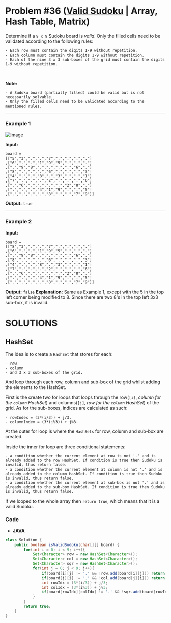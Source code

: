 # Problem #36 ([Valid Sudoku](https://leetcode.com/problems/valid-sudoku/submissions/) | Array, Hash Table, Matrix)

Determine if a `9 x 9` Sudoku board is *valid*. Only the filled cells need to be validated according to the following rules:

    - Each row must contain the digits 1-9 without repetition.
    - Each column must contain the digits 1-9 without repetition.
    - Each of the nine 3 x 3 sub-boxes of the grid must contain the digits 1-9 without repetition.
<br/>

**Note:**

    - A Sudoku board (partially filled) could be valid but is not necessarily solvable.
    - Only the filled cells need to be validated according to the mentioned rules.

***

### Example 1
![image](https://user-images.githubusercontent.com/89616705/187617901-bcf09e97-29e0-4cd2-a567-36b013794fd7.png)

**Input:**

    board = 
    [["5","3",".",".","7",".",".",".","."]
    ,["6",".",".","1","9","5",".",".","."]
    ,[".","9","8",".",".",".",".","6","."]
    ,["8",".",".",".","6",".",".",".","3"]
    ,["4",".",".","8",".","3",".",".","1"]
    ,["7",".",".",".","2",".",".",".","6"]
    ,[".","6",".",".",".",".","2","8","."]
    ,[".",".",".","4","1","9",".",".","5"]
    ,[".",".",".",".","8",".",".","7","9"]]
    
**Output:** `true`

***

### Example 2

**Input:**

    board = 
    [["8","3",".",".","7",".",".",".","."]
    ,["6",".",".","1","9","5",".",".","."]
    ,[".","9","8",".",".",".",".","6","."]
    ,["8",".",".",".","6",".",".",".","3"]
    ,["4",".",".","8",".","3",".",".","1"]
    ,["7",".",".",".","2",".",".",".","6"]
    ,[".","6",".",".",".",".","2","8","."]
    ,[".",".",".","4","1","9",".",".","5"]
    ,[".",".",".",".","8",".",".","7","9"]]

**Output:** `false`
**Explanation:** Same as Example 1, except with the 5 in the top left corner being modified to 8. Since there are two 8's in the top left 3x3 sub-box, it is invalid.

# SOLUTIONS

## HashSet

The idea is to create a `HashSet` that stores *<Characters>* for each:

    - row
    - column
    - and 3 x 3 sub-boxes of the grid.

And loop through each row, column and sub-box of the grid whilst adding the elements to the HashSet.
    
First is the create two for loops that loops through the row(`[i]`, *column for the `column` HashSet*) and columns(`[j]`, *row for the `column` HashSet*) of the grid. As for the sub-boxes, indices are calculated as such:

    - rowIndex = (3*(i/3)) + j/3.
    - columnIndex = (3*(j%3)) + j%3.
    
At the outer for loop is where the `HashSets` for row, column and sub-box are created.

Inside the inner for loop are three conditional statements:
    
    - a condition whether the current element at row is not '.' and is already added to the row HashSet. If condition is true then Sudoku is invalid, thus return false.
    - a condition whether the current element at column is not '.' and is already added to the column HashSet. If condition is true then Sudoku is invalid, thus return false.
    - a condition whether the current element at sub-box is not '.' and is already added to the sub-box HashSet. If condition is true then Sudoku is invalid, thus return false.

If we looped to the whole array then `return true`, which means that it is a valid Sudoku.

### Code

- **JAVA**
```java
class Solution {
    public boolean isValidSudoku(char[][] board) {
        for(int i = 0; i < 9; i++){
            Set<Character> row = new HashSet<Character>();
            Set<Character> col = new HashSet<Character>();
            Set<Character> sqr = new HashSet<Character>();
            for(int j = 0; j < 9; j++){
                if(board[i][j] != '.' && !row.add(board[i][j])) return false;
                if(board[j][i] != '.' && !col.add(board[j][i])) return false;
                int rowIdx = (3*(i/3)) + j/3;
                int colIdx = (3*(i%3)) + j%3;
                if(board[rowIdx][colIdx] != '.' && !sqr.add(board[rowIdx][colIdx])) return false;
            }
        }
        return true;
    }
}
```
